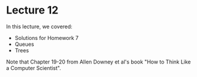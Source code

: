 # Lecture 12
In this lecture, we covered:
- Solutions for Homework 7
- Queues
- Trees

Note that Chapter 19-20 from Allen Downey et al's book "How to Think Like a Computer Scientist".